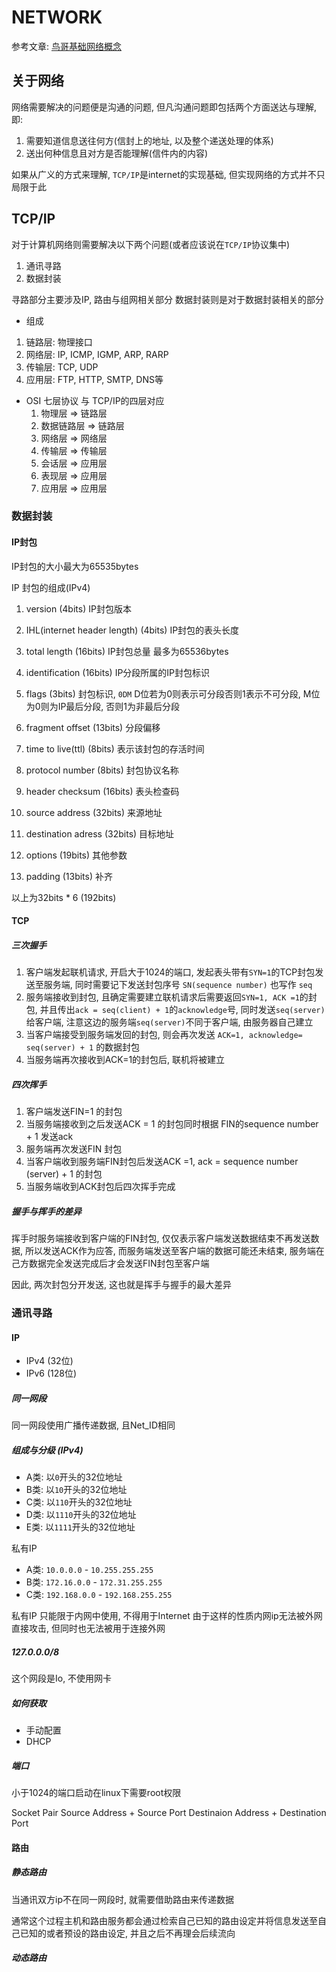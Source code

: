 # NETWORK

参考文章:
[鸟哥基础网络概念](http://cn.linux.vbird.org/linux_server/0110network_basic.php)

## 关于网络

网络需要解决的问题便是沟通的问题, 但凡沟通问题即包括两个方面送达与理解, 即:
1. 需要知道信息送往何方(信封上的地址, 以及整个递送处理的体系)
2. 送出何种信息且对方是否能理解(信件内的内容)

如果从广义的方式来理解, `TCP/IP`是internet的实现基础, 但实现网络的方式并不只局限于此

## TCP/IP

对于计算机网络则需要解决以下两个问题(或者应该说在`TCP/IP`协议集中)

1. 通讯寻路
2. 数据封装

寻路部分主要涉及IP, 路由与组网相关部分
数据封装则是对于数据封装相关的部分

* 组成

1. 链路层: 物理接口
2. 网络层: IP, ICMP, IGMP, ARP, RARP
3. 传输层: TCP, UDP
4. 应用层: FTP, HTTP, SMTP, DNS等

* OSI 七层协议 与 TCP/IP的四层对应
    1. 物理层 => 链路层
    2. 数据链路层 => 链路层
    3. 网络层 => 网络层
    4. 传输层 => 传输层
    5. 会话层 => 应用层
    6. 表现层 => 应用层
    7. 应用层 => 应用层

### 数据封装

#### IP封包

IP封包的大小最大为65535bytes

IP 封包的组成(IPv4)

1. version (4bits)
    IP封包版本

2. IHL(internet header length) (4bits)
    IP封包的表头长度

3. total length (16bits)
    IP封包总量 最多为65536bytes

4. identification (16bits)
    IP分段所属的IP封包标识

5. flags (3bits)
    封包标识, `0DM` D位若为0则表示可分段否则1表示不可分段, M位为0则为IP最后分段, 否则1为非最后分段

6. fragment offset (13bits)
    分段偏移

7. time to live(ttl) (8bits)
    表示该封包的存活时间

8. protocol number (8bits)
    封包协议名称

9. header checksum (16bits)
    表头检查码

10. source address (32bits)
    来源地址
    
11. destination adress (32bits)
    目标地址

12. options (19bits)
    其他参数 

13. padding (13bits)
    补齐

以上为32bits * 6 (192bits)

#### TCP

##### 三次握手

1. 客户端发起联机请求, 开启大于1024的端口, 发起表头带有`SYN=1`的TCP封包发送至服务端, 同时需要记下发送封包序号 `SN(sequence number)` 也写作 `seq` 
2. 服务端接收到封包, 且确定需要建立联机请求后需要返回`SYN=1, ACK =1`的封包, 并且传出`ack = seq(client) + 1`的`acknowledge`号, 同时发送`seq(server)`给客户端, 注意这边的服务端`seq(server)`不同于客户端, 由服务器自己建立
3. 当客户端接受到服务端发回的封包, 则会再次发送 `ACK=1, acknowledge= seq(server) + 1` 的数据封包
4. 当服务端再次接收到ACK=1的封包后, 联机将被建立

##### 四次挥手

1. 客户端发送FIN=1 的封包
2. 当服务端接收到之后发送ACK = 1 的封包同时根据 FIN的sequence number + 1 发送ack
3. 服务端再次发送FIN 封包
4. 当客户端收到服务端FIN封包后发送ACK =1, ack = sequence number (server) + 1 的封包 
5. 当服务端收到ACK封包后四次挥手完成

##### 握手与挥手的差异

挥手时服务端接收到客户端的FIN封包, 仅仅表示客户端发送数据结束不再发送数据, 所以发送ACK作为应答, 而服务端发送至客户端的数据可能还未结束, 服务端在己方数据完全发送完成后才会发送FIN封包至客户端

因此, 两次封包分开发送, 这也就是挥手与握手的最大差异

### 通讯寻路

#### IP

* IPv4 (32位)
* IPv6 (128位)


##### 同一网段

同一网段使用广播传递数据, 且Net_ID相同

##### 组成与分级 (IPv4)

* A类: 以`0`开头的32位地址
* B类: 以`10`开头的32位地址
* C类: 以`110`开头的32位地址
* D类: 以`1110`开头的32位地址
* E类: 以`1111`开头的32位地址

私有IP

* A类: `10.0.0.0` - `10.255.255.255`
* B类: `172.16.0.0` - `172.31.255.255`
* C类: `192.168.0.0` - `192.168.255.255`

私有IP 只能限于内网中使用, 不得用于Internet
由于这样的性质内网ip无法被外网直接攻击, 但同时也无法被用于连接外网

##### 127.0.0.0/8

这个网段是Io, 不使用网卡

##### 如何获取

* 手动配置
* DHCP

##### 端口

小于1024的端口启动在linux下需要root权限

Socket Pair
Source Address + Source Port
Destinaion Address + Destination Port

#### 路由

##### 静态路由

当通讯双方ip不在同一网段时, 就需要借助路由来传递数据

通常这个过程主机和路由服务都会通过检索自己已知的路由设定并将信息发送至自己已知的或者预设的路由设定, 并且之后不再理会后续流向

##### 动态路由
